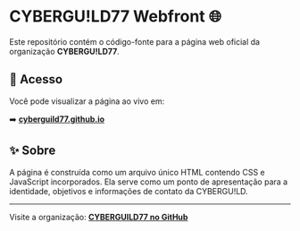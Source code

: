 # CYBERGU!LD77 Webfront 🌐

Este repositório contém o código-fonte para a página web oficial da organização **CYBERGU!LD77**.

## 🚀 Acesso

Você pode visualizar a página ao vivo em:

➡️ **[cyberguild77.github.io](https://cyberguild77.github.io/)**

## ✨ Sobre

A página é construída como um arquivo único HTML contendo CSS e JavaScript incorporados. Ela serve como um ponto de apresentação para a identidade, objetivos e informações de contato da CYBERGU!LD.

---

Visite a organização: [**CYBERGUILD77 no GitHub**](https://github.com/CYBERGUILD77)
